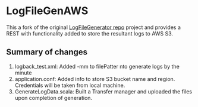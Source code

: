 # LogFileGenAWS


This a fork of the original [LogFileGenerator repo](https://github.com/0x1DOCD00D/CS441_Fall2022/tree/main/LogFileGenerator) project and provides a REST
 with functionality added to store the resultant logs to AWS S3.


## Summary of changes
1. logback_test.xml: Added -mm to filePatter nto generate logs by the minute
2. application.conf: Added info to store S3 bucket name and region. Credentials
will be taken from local machine.
3. GenerateLogData.scala: Built a Transfer manager and uploaded the files upon
completion of generation.
